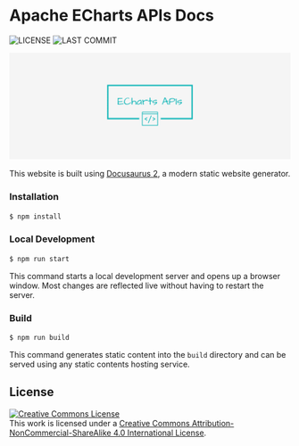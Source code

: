 # Apache ECharts APIs Docs

![LICENSE](https://badgen.net/badge/license/CC%20BY-NC-SA%204.0/blue)
![LAST COMMIT](https://badgen.net/github/last-commit/wang1212/echarts-api-docs/main?label=last%20update)

![Banner](./static/img/facebook_cover_photo_2.png)

This website is built using [Docusaurus 2](https://docusaurus.io/), a modern static website generator.

### Installation

```bash
$ npm install
```

### Local Development

```bash
$ npm run start
```

This command starts a local development server and opens up a browser window. Most changes are reflected live without having to restart the server.

### Build

```bash
$ npm run build
```

This command generates static content into the `build` directory and can be served using any static contents hosting service.

## License

<a rel="license" href="http://creativecommons.org/licenses/by-nc-sa/4.0/"><img alt="Creative Commons License" style="border-width:0" src="https://i.creativecommons.org/l/by-nc-sa/4.0/88x31.png" /></a><br />This work is licensed under a <a rel="license" href="http://creativecommons.org/licenses/by-nc-sa/4.0/">Creative Commons Attribution-NonCommercial-ShareAlike 4.0 International License</a>.
